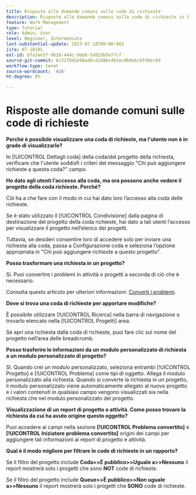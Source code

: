 ```yaml
---
title: Risposte alle domande comuni sulle code di richieste
description: Risposte alle domande comuni sulle code di richieste in [!DNL  Workfront].
feature: Work Management
type: Tutorial
role: Admin, User
level: Beginner, Intermediate
last-substantial-update: 2023-07-18T00:00:00Z
jira: KT-10101
exl-id: bfa3ae5f-9618-444c-9eb8-5d82db9a77c7
source-git-commit: 6c31f8d2e98ad8cd1880cd03ec0b0e6c0fd9ec09
workflow-type: tm+mt
source-wordcount: '416'
ht-degree: 0%

---
```


# Risposte alle domande comuni sulle code di richieste

**Perché è possibile visualizzare una coda di richieste, ma l&#39;utente non è in grado di visualizzarle?**

In [!UICONTROL Dettagli coda] della coda/del progetto della richiesta, verificare che l&#39;utente soddisfi i criteri del messaggio &quot;Chi può aggiungere richieste a questa coda?&quot; campo.

**Ho dato agli utenti l’accesso alla coda, ma ora possono anche vedere il progetto della coda richieste. Perché?**

Ciò ha a che fare con il modo in cui hai dato loro l’accesso alla coda delle richieste.

Se è stato utilizzato il [!UICONTROL Condivisione] dalla pagina di destinazione del progetto della coda richieste, hai dato a tali utenti l’accesso per visualizzare il progetto nell’elenco dei progetti.

Tuttavia, se desideri consentire loro di accedere solo per inviare una richiesta alla coda, passa a Configurazione coda e seleziona l’opzione appropriata in &quot;Chi può aggiungere richieste a questo progetto&quot;.

**Posso trasformare una richiesta in un progetto?**

Sì. Puoi convertire i problemi in attività o progetti a seconda di ciò che è necessario.

Consulta questo articolo per ulteriori informazioni: [Converti i problemi](https://experienceleague.adobe.com/docs/workfront/using/manage-work/issues/convert-issues/convert-issues-overview.html?lang=en).

**Dove si trova una coda di richieste per apportare modifiche?**

È possibile utilizzare [!UICONTROL Ricerca] nella barra di navigazione o trovarlo elencato nella [!UICONTROL Progetti] area.

Se apri una richiesta dalla coda di richieste, puoi fare clic sul nome del progetto nell’area delle breadcrumb.

**Posso trasferire le informazioni da un modulo personalizzato di richiesta a un modulo personalizzato di progetto?**

Sì. Quando crei un modulo personalizzato, seleziona entrambi [!UICONTROL Progetto] e [!UICONTROL Problema] come tipi di oggetto. Allega il modulo personalizzato alla richiesta. Quando si converte la richiesta in un progetto, il modulo personalizzato viene automaticamente allegato al nuovo progetto e i valori contenuti in qualsiasi campo vengono visualizzati sia nella richiesta che nel modulo personalizzato del progetto.

**Visualizzazione di un report di progetto o attività. Come posso trovare la richiesta da cui ha avuto origine questo oggetto?**

Puoi accedere ai campi nella sezione **[!UICONTROL Problema convertito]** e **[!UICONTROL Iniziatore problema convertito]** origini dei campi per aggiungere tali informazioni ai report di progetto e attività.

**Qual è il modo migliore per filtrare le code di richieste in un rapporto?**

Se il filtro del progetto include **Coda>>È pubblico>>Uguale a>>Nessuno** il report mostrerà solo i progetti che sono **NOT** code di richieste.

Se il filtro del progetto include **Queue>>È pubblico>>Non uguale a>>Nessuno** il report mostrerà solo i progetti che **SONO** code di richieste.
